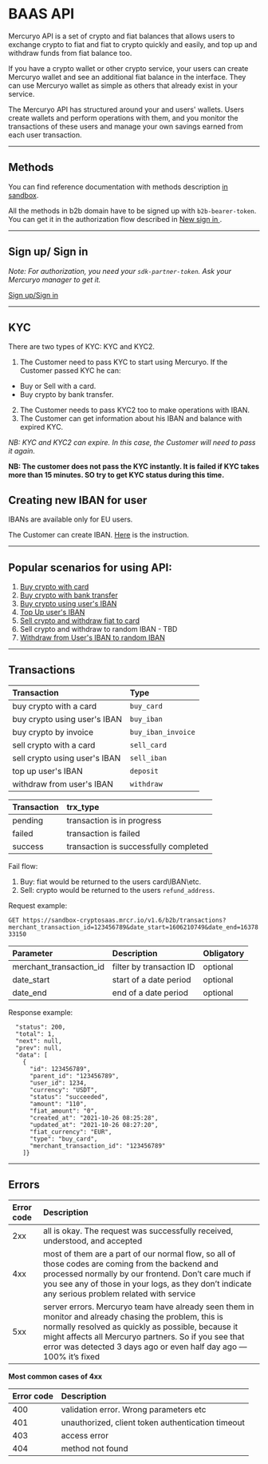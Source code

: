 # BAAS API

Mercuryo API is a set of crypto and fiat balances that allows users to exchange crypto to fiat and fiat to crypto quickly and easily, and top up and withdraw funds from fiat balance too.

If you have a crypto wallet or other crypto service, your users can create Mercuryo wallet and see an additional fiat balance in the interface. They can use Mercuryo wallet as simple as others that already exist in your service.

The Mercuryo API has structured around your and users' wallets. Users create wallets and perform operations with them, and you monitor the transactions of these users and manage your own savings earned from each user transaction.

***

## Methods

You can find reference documentation with methods description [in sandbox](https://sandbox-cryptosaas.mrcr.io/v1.6/comm-docs/index.html).

All the methods in b2b domain have to be signed up with `b2b-bearer-token`. You can get it in the authorization flow described in [New sign in ](new-sign-in/README.md).

***

## Sign up/ Sign in

*Note: For authorization, you need your `sdk-partner-token`. Ask your Mercuryo manager to get it.*

[Sign up/Sign in](new-sign-in/README.md)


***

## KYC

There are two types of KYC: KYC and KYC2.
1. The Customer need to pass KYC to start using Mercuryo. If the Customer passed KYC he can:
 - Buy or Sell with a card.
 - Buy crypto by bank transfer.
2. The Customer needs to pass KYC2 too to make operations with IBAN.
3. The Customer can get information about his IBAN and balance with expired KYC.

*NB: KYC and KYC2 can expire. In this case, the Customer will need to pass it again.*

**NB: The customer does not pass the KYC instantly. It is failed if KYC takes more than 15 minutes. SO try to get KYC status during this time.**

## Creating new IBAN for user

IBANs are available only for EU users.

The Customer can create IBAN. [Here](9-iban-create/README.md) is the instruction.

***

## Popular scenarios for using API:

1. [Buy crypto with card](1-buy-card/README.md)
2. [Buy crypto with bank transfer](2-buy-invoice/README.md)
3. [Buy crypto using user's IBAN](3-buy-iban/README.md)
4. [Top Up user's IBAN](4-fiat-deposit/README.md)
5. [Sell crypto and withdraw fiat to card](5-sell-card/README.md)
6. Sell crypto and withdraw to random IBAN - TBD
7. [Withdraw from User's IBAN to random IBAN](8-fiat-withdraw/README.md)

***

## Transactions

| Transaction  | Type  |
| :-- | :--  |
| buy crypto with a card| `buy_card` |
| buy crypto using user's IBAN | `buy_iban` |
| buy crypto by invoice | `buy_iban_invoice` |
| sell crypto with a card | `sell_card` |
| sell crypto using user's IBAN | `sell_iban` |
| top up user's IBAN | `deposit` |
| withdraw from user's IBAN | `withdraw` |

| Transaction  | trx_type  |
| :-- | :--  |
| pending  | transaction is in progress |
| failed | transaction is failed |
| success | transaction is successfully completed |

Fail flow:

1. Buy: fiat would be returned to the users card\IBAN\etc.
2. Sell: crypto would be returned to the users `refund_address`.

Request example:

`GET https://sandbox-cryptosaas.mrcr.io/v1.6/b2b/transactions?merchant_transaction_id=123456789&date_start=1606210749&date_end=1637833150`

| Parameter  | Description  | Obligatory |
| :-- | :--  | :--  |
| merchant_transaction_id | filter by transaction ID | optional |
| date_start | start of a date period | optional |
| date_end | end of a date period | optional |

Response example:

```
  "status": 200,
  "total": 1,
  "next": null,
  "prev": null,
  "data": [
    {
      "id": 123456789",
      "parent_id": "123456789",
      "user_id": 1234,
      "currency": "USDT",
      "status": "succeeded",
      "amount": "110",
      "fiat_amount": "0",
      "created_at": "2021-10-26 08:25:28",
      "updated_at": "2021-10-26 08:27:20",
      "fiat_currency": "EUR",
      "type": "buy_card",
      "merchant_transaction_id": "123456789"
    ]}
```

***

## Errors

| Error code  | Description  |
| :-- | :--  |
| 2xx | all is okay. The request was successfully received, understood, and accepted |
| 4xx | most of them are a part of our normal flow, so all of those codes are coming from the backend and processed normally by our frontend. Don’t care much if you see any of those in your logs, as they don’t indicate any serious problem related with service |
| 5xx | server errors. Mercuryo team have already seen them in monitor and already chasing the problem, this is normally resolved as quickly as possible, because it might affects all Mercuryo partners. So if you see that error was detected 3 days ago or even half day ago — 100% it’s fixed |


**Most common cases of 4xx**

| Error code  | Description  |
| :-- | :--  |
| 400 | validation error. Wrong parameters etc |
| 401 | unauthorized, client token authentication timeout |
| 403 | access  error |
| 404 |  method not found |
